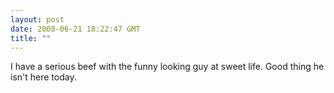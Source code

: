 ```yaml
---
layout: post
date: 2008-06-21 18:22:47 GMT
title: ""
---
```

I have a serious beef with the funny looking guy at sweet life. Good thing he isn't here today.